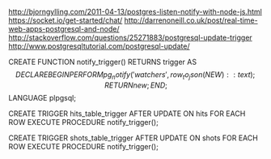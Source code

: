 http://bjorngylling.com/2011-04-13/postgres-listen-notify-with-node-js.html
https://socket.io/get-started/chat/
http://darrenoneill.co.uk/post/real-time-web-apps-postgresql-and-node/
http://stackoverflow.com/questions/25271883/postgresql-update-trigger
http://www.postgresqltutorial.com/postgresql-update/

CREATE FUNCTION notify_trigger() RETURNS trigger AS $$ DECLARE BEGIN PERFORM pg_notify('watchers', row_to_json(NEW)::text); RETURN new; END; $$ LANGUAGE plpgsql;

CREATE TRIGGER hits_table_trigger AFTER UPDATE ON hits FOR EACH ROW EXECUTE PROCEDURE notify_trigger();

CREATE TRIGGER shots_table_trigger AFTER UPDATE ON shots FOR EACH ROW EXECUTE PROCEDURE notify_trigger();
